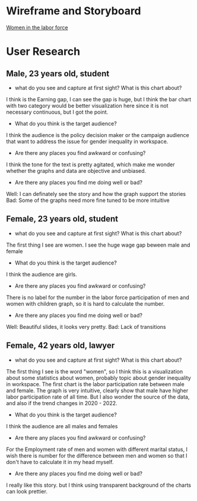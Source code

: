 # Wireframe and Storyboard
[Women in the labor force](https://preview.shorthand.com/kW4MioCpl4YEn8e4)

# User Research
## Male, 23 years old, student
- what do you see and capture at first sight? What is this chart about?

I think is the Earning gap, I can see the gap is huge, but I think the bar chart with two category would be better visualization here since it is not necessary continuous, but I got the point. 

- What do you think is the target audience?

I think the audience is the policy decision maker or the campaign audience that want to address the issue for gender inequality in workspace.

- Are there any places you find awkward or confusing?

I think the tone for the text is pretty agitated, which make me wonder whether the graphs and data are objective and unbiased. 

- Are there any places you find me doing well or bad?

Well: I can definately see the story and how the graph support the stories
Bad: Some of the graphs need more fine tuned to be more intuitive


## Female, 23 years old, student

- what do you see and capture at first sight? What is this chart about?

The first thing I see are women. I see the huge wage gap beween male and female 

- What do you think is the target audience?

I think the audience are girls.

- Are there any places you find awkward or confusing?

There is no label for the number in the labor force participation of men and women with children graph, so it is hard to calculate the number.

- Are there any places you find me doing well or bad?

Well: Beautiful slides, it looks very pretty.
Bad: Lack of transitions

## Female, 42 years old, lawyer

- what do you see and capture at first sight? What is this chart about?

The first thing I see is the word "women", so I think this is a visualization about some statistics about women, probably topic about gender inequality in workspace. The first chart is the labor participation rate between male and female. The graph is very intuitive, clearly show that male have higher labor participation rate of all time. But I also wonder the source of the data, and also if the trend changes in 2020 - 2022. 

- What do you think is the target audience?

I think the audience are all males and females

- Are there any places you find awkward or confusing?

For the Employment rate of men and women with different marital status, I wish there is number for the difference between men and women so that I don't have to calculate it in my head myself.

- Are there any places you find me doing well or bad?

I really like this story. but I think using transparent background of the charts can look prettier.

